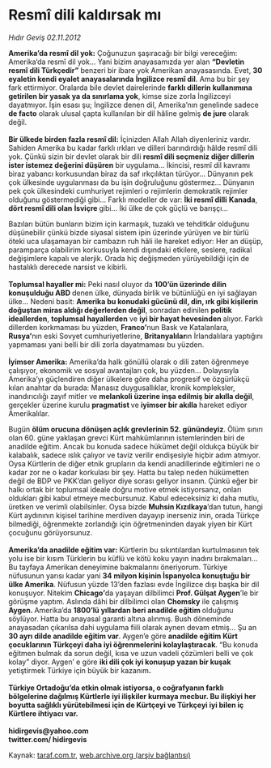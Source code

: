 # Resmî dili kaldırsak mı

*Hıdır Geviş 02.11.2012*

<div class="yazi"><p><b>Amerika’da resmî dil yok:</b> Çoğunuzun şaşıracağı bir bilgi vereceğim: Amerika‘da resmî dil yok... Yani bizim anayasamızda yer alan <b>“Devletin resmî dili Türkçedir”</b> benzeri bir ibare yok Amerikan anayasasında. Evet, <b>30 eyaletin kendi eyalet anayasalarında</b> <b>İngilizce resmî dil</b>. Ama bu bir şey fark ettirmiyor. Oralarda bile devlet dairelerinde <b>farklı dillerin kullanımına getirilen bir yasak ya da sınırlama yok</b>, kimse size zorla İngilizceyi dayatmıyor. İşin esası şu; İngilizce denen dil, Amerika’nın genelinde sadece <b>de facto</b> olarak ulusal çapta kullanılan bir dil hâline gelmiş <b>de jure</b> olarak değil.<br/><br/><b>Bir ülkede birden fazla resmî dil:</b> İçinizden Allah Allah diyenleriniz vardır. Sahiden Amerika bu kadar farklı ırkları ve dilleri barındırdığı hâlde resmî dili yok. Çünkü sizin bir devlet olarak bir dili <b>resmî dili seçmeniz diğer dillerin ister istemez değerini düşüren</b> bir uygulama... İkincisi, resmî dil kavramı biraz yabancı korkusundan biraz da saf ırkçılıktan türüyor... Dünyanın pek çok ülkesinde uygulanması da bu işin doğruluğunu göstermez... Dünyanın pek çok ülkesindeki cumhuriyet rejimleri o rejimlerin demokratik rejimler olduğunu göstermediği gibi... Farklı modeller de var: <b>İki resmî dilli</b> <b>Kanada</b>, <b>dört resmî dili olan</b> <b>İsviçre </b>gibi... İki ülke de çok güçlü ve barışçı... </p>
<p>Bazıları bütün bunların bizim için karmaşık, tuzaklı ve tehditkâr olduğunu düşünebilir çünkü bizde siyasal sistem ipin üzerinde yürüyen ve bir türlü öteki uca ulaşamayan bir cambazın ruh hâli ile hareket ediyor: Her an düşüp, paramparça olabilirim korkusuyla kendi dışındaki etkilere, seslere, radikal değişimlere kapalı ve alerjik. Orada hiç değişmeden yürüyebildiği için de hastalıklı derecede narsist ve kibirli.<br/><br/><b>Toplumsal hayaller mi:</b> Peki nasıl oluyor da <b>100’ün üzerinde dilin konuşulduğu ABD </b>denen ülke, dünyada birlik ve bütünlüğü en iyi sağlayan ülke... Nedeni basit: <b>Amerika bu konudaki gücünü dil, din, ırk gibi kişilerin doğuştan miras aldığı değerlerden değil</b>, sonradan edinilen <b>politik ideallerden</b>, <b>toplumsal hayallerden</b> ve <b>iyi bir hayat hevesinden </b>alıyor. Farklı dillerden korkmaması bu yüzden, <b>Franco’</b>nun Bask ve Katalanlara, <b>Rusya’</b>nın eski Sovyet cumhuriyetlerine, <b>Britanyalılar</b>ın İrlandalılara yaptığını yapmaması yani belli bir dili zorla dayatmaması bu yüzden.<br/><br/><b>İyimser Amerika:</b> Amerika’da halk gönüllü olarak o dili zaten öğrenmeye çalışıyor, ekonomik ve sosyal avantajları çok, bu yüzden... Dolayısıyla Amerika’yı güçlendiren diğer ülkelere göre daha progresif ve özgürlükçü kılan anahtar da burada: Manasız duygusallıklar, kronik kompleksler, inandırıcılığı zayıf mitler ve <b>melankoli üzerine inşa edilmiş bir akılla değil</b>, gerçekler üzerine kurulu <b>pragmatist </b>ve <b>iyimser bir akılla</b> hareket ediyor Amerikalılar.</p>
<p>Bugün <b>ölüm orucuna dönüşen açlık grevlerinin 52. günündeyiz</b>. Ölüm sınırı olan 60. güne yaklaşan grevci Kürt mahkûmlarının istemlerinden biri de anadilde eğitim. Ancak bu konuda sadece hükümet değil oldukça büyük bir kalabalık, sadece ıslık çalıyor ve taviz verilir endişesiyle hiçbir adım atmıyor. Oysa Kürtlerin de diğer etnik grupların da kendi anadillerinde eğitimleri ne o kadar zor ne o kadar korkulası bir şey. Hatta bu talep neden hükümetten değil de BDP ve PKK’dan geliyor diye sorası geliyor insanın. Çünkü eğer bir halkı ortak bir toplumsal ideale doğru motive etmek istiyorsanız, onları oldukları gibi kabul etmeye mecbursunuz. Kabul edeceksiniz ki daha mutlu, üretken ve verimli olabilsinler. Oysa bizde <b>Muhsin Kızılkaya</b>’dan tutun, hangi Kürt aydınının kişisel tarihine merdiven dayayıp inerseniz inin, orada Türkçe bilmediği, öğrenmekte zorlandığı için öğretmeninden dayak yiyen bir Kürt çocuğunu görüyorsunuz.<br/><br/><b>Amerika’da anadilde eğitim var:</b> Kürtlerin bu sıkıntılardan kurtulmasının tek yolu ise bir kısım Türklerin bu küflü ve kötü koku yayın inadını bırakmaları... Bu tayfaya Amerikan deneyimine bakmalarını öneriyorum. Türkiye nüfusunun yarısı kadar yani <b>34 milyon kişinin İspanyolca konuştuğu bir ülke Amerika</b>. Nüfusun yüzde 13’den fazlası evde İngilizce dışı başka bir dil konuşuyor. Nitekim <b>Chicago’</b>da yaşayan dilbilimci <b>Prof. Gülşat Aygen</b>’le bir görüşme yaptım. Aslında dâhi bir dilbilimci olan <b>Chomsky</b> ile çalışmış <b>Aygen. </b>Amerika’da <b>1800’lü yıllardan beri anadilde eğitim </b>olduğunu söylüyor. Hatta bu anayasal garanti altına alınmış. Bush döneminde anayasadan çıkarılsa dahi uygulama fiili olarak aynen devam etmiş... Şu an <b>30 ayrı dilde anadilde eğitim var</b>. Aygen’e göre <b>anadilde eğitim Kürt çocuklarının Türkçeyi daha iyi öğrenmelerini kolaylaştıracak</b>. “Bu konuda eğitmen bulmak da sorun değil, kısa ve uzun vadeli çözümleri belli ve çok kolay” diyor. Aygen’ e göre <b>iki dili çok iyi konuşup yazan bir kuşak</b> yetiştirmek Türkiye için büyük bir kazanım<b>.<br/><br/></b><b>Türkiye Ortadoğu’da etkin olmak istiyorsa, o coğrafyanın farklı bölgelerine dağılmış Kürtlerle iyi ilişkiler kurmaya mecbur. Bu ilişkiyi her boyutta sağlıklı yürütebilmesi için de Kürtçeyi ve Türkçeyi iyi bilen iç Kürtlere ihtiyacı var.<br/><br/></b><b>hidirgevis@yahoo.com<br/></b><b>twitter.com/</b><b> hidirgevis</b></p>
</div>

Kaynak: [taraf.com.tr](http://www.taraf.com.tr/hidir-gevis/makale-resmi-dili-kaldirsak-mi.htm), [web.archive.org (arşiv bağlantısı)](http://web.archive.org/web/20131107160158/http://www.taraf.com.tr/hidir-gevis/makale-resmi-dili-kaldirsak-mi.htm)
